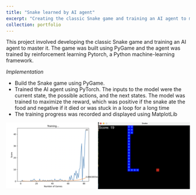 ```yaml
---
title: "Snake learned by AI agent"
excerpt: "Creating the classic Snake game and training an AI agent to master it"
collection: portfolio
---
```


This project involved developing the classic Snake game and training an AI agent to master it. The game was built using PyGame and the agent was trained by reinforcement learning Pytorch, a Python machine-learning framework.

*Implementation*
  - Build the Snake game using PyGame.
  - Trained the AI agent using PyTorch. The inputs to the model were the current state, the possible actions, and the next states. The model was trained to maximize the reward, which was positive if the snake ate the food and negative if it died or was stuck in a loop for a long time
  - The training progress was recorded and displayed using MatplotLib

<img title="Snake Learning Graph" src="../images/Screenshot 2024-08-27 at 9.25.18 AM.png">

